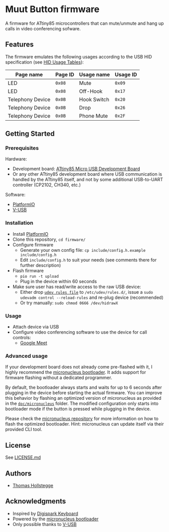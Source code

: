 # Muut Button firmware

A firmware for ATtiny85 microcontrollers that can mute/unmute and hang up calls in video conferencing sofware.

## Features

The firmware emulates the following usages according to the USB HID specification (see [HID Usage Tables](https://usb.org/sites/default/files/hut1_4.pdf)):

| Page name        | Page ID | Usage name  | Usage ID |
| ---------------- | ------- | ----------- | -------- |
| LED              | `0x08`  | Mute        | `0x09`   |
| LED              | `0x08`  | Off-Hook    | `0x17`   |
| Telephony Device | `0x0B`  | Hook Switch | `0x20`   |
| Telephony Device | `0x0B`  | Drop        | `0x26`   |
| Telephony Device | `0x0B`  | Phone Mute  | `0x2F`   |

## Getting Started

### Prerequisites

Hardware:

* Development board: [ATtiny85 Micro USB Development Board](https://www.aliexpress.com/item/3256805913780170.html)
* Or any other ATtiny85 development board where USB communication is handled by the ATtiny85 itself, and not by some additional USB-to-UART controller (CP2102, CH340, etc.)

Software:

* [PlatformIO](https://platform.io)
* [V-USB](https://github.com/obdev/v-usb)

### Installation

* Install [PlatformIO](https://platform.io)
* Clone this repository, `cd firmware/`
* Configure firmware
  * Generate your own config file: `cp include/config.h.example include/config.h`
  * Edit `include/config.h` to suit your needs (see comments there for further description)
* Flash firmware
  * `pio run -t upload`
  * Plug in the device within 60 seconds
* Make sure user has read/write access to the raw USB device:
  * Either drop [`udev rules file`](doc/98-muut.rules) to `/etc/udev/rules.d/`, issue a `sudo udevadm control --reload-rules` and re-plug device (recommended)
  * Or try manually: `sudo chmod 0666 /dev/hidrawX`

### Usage

* Attach device via USB
* Configure video conferencing software to use the device for call controls:
  * [Google Meet](https://support.google.com/meet/answer/12562325?hl=en)

### Advanced usage

If your development board does not already come pre-flashed with it, I highly recommend the [micronucleus bootloader](https://github.com/micronucleus/micronucleus). It adds support for firmware flashing without a dedicated programmer.

By default, the bootloader always starts and waits for up to 6 seconds after plugging in the device before starting the actual firmware. You can improve this behavior by flashing an optimized version of micronucleus as provided in the [`doc/micronucleus`](doc/micronucleus/) folder. The modified configuration only starts into bootloader mode if the button is pressed while plugging in the device.

Please check the [micronucleus repository](https://github.com/micronucleus/micronucleus) for more information on how to flash the optimized bootloader. Hint: micronucleus can update itself via their provided CLI tool.

## License

See [LICENSE.md](LICENSE.md)

## Authors

* [Thomas Hollstegge](https://github.com/Tho85)

## Acknowledgments

* Inspired by [Digispark Keyboard](https://github.com/digistump/DigisparkArduinoIntegration/tree/master/libraries/DigisparkKeyboard)
* Powered by the [micronucleus bootloader](https://github.com/micronucleus/micronucleus)
* Only possible thanks to [V-USB](https://github.com/obdev/v-usb)
